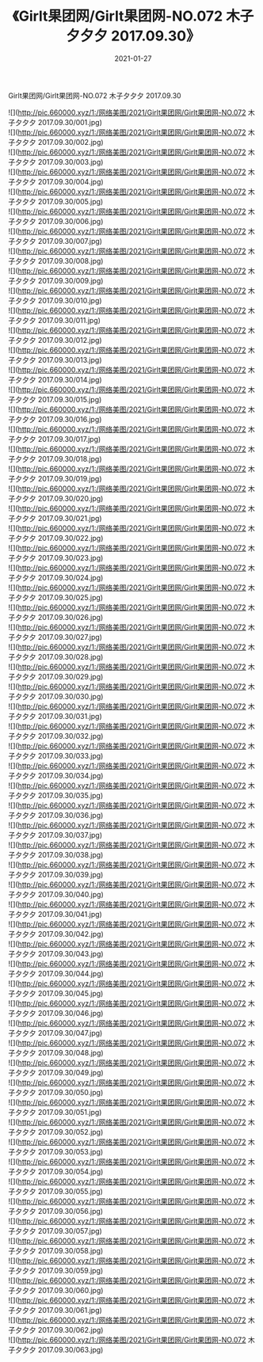 ﻿---
layout: post
title:  《Girlt果团网/Girlt果团网-NO.072 木子夕夕夕 2017.09.30》
date:   2021-01-27
img: http://pic.660000.xyz/1:/网络美图/2021/Girlt果团网/Girlt果团网-NO.072 木子夕夕夕 2017.09.30/000.jpg
categories: [美女, 清纯, 唯美]
---

Girlt果团网/Girlt果团网-NO.072 木子夕夕夕 2017.09.30

 ![](http://pic.660000.xyz/1:/网络美图/2021/Girlt果团网/Girlt果团网-NO.072 木子夕夕夕 2017.09.30/001.jpg) <br>![](http://pic.660000.xyz/1:/网络美图/2021/Girlt果团网/Girlt果团网-NO.072 木子夕夕夕 2017.09.30/002.jpg) <br>![](http://pic.660000.xyz/1:/网络美图/2021/Girlt果团网/Girlt果团网-NO.072 木子夕夕夕 2017.09.30/003.jpg) <br>![](http://pic.660000.xyz/1:/网络美图/2021/Girlt果团网/Girlt果团网-NO.072 木子夕夕夕 2017.09.30/004.jpg) <br>![](http://pic.660000.xyz/1:/网络美图/2021/Girlt果团网/Girlt果团网-NO.072 木子夕夕夕 2017.09.30/005.jpg) <br>![](http://pic.660000.xyz/1:/网络美图/2021/Girlt果团网/Girlt果团网-NO.072 木子夕夕夕 2017.09.30/006.jpg) <br>![](http://pic.660000.xyz/1:/网络美图/2021/Girlt果团网/Girlt果团网-NO.072 木子夕夕夕 2017.09.30/007.jpg) <br>![](http://pic.660000.xyz/1:/网络美图/2021/Girlt果团网/Girlt果团网-NO.072 木子夕夕夕 2017.09.30/008.jpg) <br>![](http://pic.660000.xyz/1:/网络美图/2021/Girlt果团网/Girlt果团网-NO.072 木子夕夕夕 2017.09.30/009.jpg) <br>![](http://pic.660000.xyz/1:/网络美图/2021/Girlt果团网/Girlt果团网-NO.072 木子夕夕夕 2017.09.30/010.jpg) <br>![](http://pic.660000.xyz/1:/网络美图/2021/Girlt果团网/Girlt果团网-NO.072 木子夕夕夕 2017.09.30/011.jpg) <br>![](http://pic.660000.xyz/1:/网络美图/2021/Girlt果团网/Girlt果团网-NO.072 木子夕夕夕 2017.09.30/012.jpg) <br>![](http://pic.660000.xyz/1:/网络美图/2021/Girlt果团网/Girlt果团网-NO.072 木子夕夕夕 2017.09.30/013.jpg) <br>![](http://pic.660000.xyz/1:/网络美图/2021/Girlt果团网/Girlt果团网-NO.072 木子夕夕夕 2017.09.30/014.jpg) <br>![](http://pic.660000.xyz/1:/网络美图/2021/Girlt果团网/Girlt果团网-NO.072 木子夕夕夕 2017.09.30/015.jpg) <br>![](http://pic.660000.xyz/1:/网络美图/2021/Girlt果团网/Girlt果团网-NO.072 木子夕夕夕 2017.09.30/016.jpg) <br>![](http://pic.660000.xyz/1:/网络美图/2021/Girlt果团网/Girlt果团网-NO.072 木子夕夕夕 2017.09.30/017.jpg) <br>![](http://pic.660000.xyz/1:/网络美图/2021/Girlt果团网/Girlt果团网-NO.072 木子夕夕夕 2017.09.30/018.jpg) <br>![](http://pic.660000.xyz/1:/网络美图/2021/Girlt果团网/Girlt果团网-NO.072 木子夕夕夕 2017.09.30/019.jpg) <br>![](http://pic.660000.xyz/1:/网络美图/2021/Girlt果团网/Girlt果团网-NO.072 木子夕夕夕 2017.09.30/020.jpg) <br>![](http://pic.660000.xyz/1:/网络美图/2021/Girlt果团网/Girlt果团网-NO.072 木子夕夕夕 2017.09.30/021.jpg) <br>![](http://pic.660000.xyz/1:/网络美图/2021/Girlt果团网/Girlt果团网-NO.072 木子夕夕夕 2017.09.30/022.jpg) <br>![](http://pic.660000.xyz/1:/网络美图/2021/Girlt果团网/Girlt果团网-NO.072 木子夕夕夕 2017.09.30/023.jpg) <br>![](http://pic.660000.xyz/1:/网络美图/2021/Girlt果团网/Girlt果团网-NO.072 木子夕夕夕 2017.09.30/024.jpg) <br>![](http://pic.660000.xyz/1:/网络美图/2021/Girlt果团网/Girlt果团网-NO.072 木子夕夕夕 2017.09.30/025.jpg) <br>![](http://pic.660000.xyz/1:/网络美图/2021/Girlt果团网/Girlt果团网-NO.072 木子夕夕夕 2017.09.30/026.jpg) <br>![](http://pic.660000.xyz/1:/网络美图/2021/Girlt果团网/Girlt果团网-NO.072 木子夕夕夕 2017.09.30/027.jpg) <br>![](http://pic.660000.xyz/1:/网络美图/2021/Girlt果团网/Girlt果团网-NO.072 木子夕夕夕 2017.09.30/028.jpg) <br>![](http://pic.660000.xyz/1:/网络美图/2021/Girlt果团网/Girlt果团网-NO.072 木子夕夕夕 2017.09.30/029.jpg) <br>![](http://pic.660000.xyz/1:/网络美图/2021/Girlt果团网/Girlt果团网-NO.072 木子夕夕夕 2017.09.30/030.jpg) <br>![](http://pic.660000.xyz/1:/网络美图/2021/Girlt果团网/Girlt果团网-NO.072 木子夕夕夕 2017.09.30/031.jpg) <br>![](http://pic.660000.xyz/1:/网络美图/2021/Girlt果团网/Girlt果团网-NO.072 木子夕夕夕 2017.09.30/032.jpg) <br>![](http://pic.660000.xyz/1:/网络美图/2021/Girlt果团网/Girlt果团网-NO.072 木子夕夕夕 2017.09.30/033.jpg) <br>![](http://pic.660000.xyz/1:/网络美图/2021/Girlt果团网/Girlt果团网-NO.072 木子夕夕夕 2017.09.30/034.jpg) <br>![](http://pic.660000.xyz/1:/网络美图/2021/Girlt果团网/Girlt果团网-NO.072 木子夕夕夕 2017.09.30/035.jpg) <br>![](http://pic.660000.xyz/1:/网络美图/2021/Girlt果团网/Girlt果团网-NO.072 木子夕夕夕 2017.09.30/036.jpg) <br>![](http://pic.660000.xyz/1:/网络美图/2021/Girlt果团网/Girlt果团网-NO.072 木子夕夕夕 2017.09.30/037.jpg) <br>![](http://pic.660000.xyz/1:/网络美图/2021/Girlt果团网/Girlt果团网-NO.072 木子夕夕夕 2017.09.30/038.jpg) <br>![](http://pic.660000.xyz/1:/网络美图/2021/Girlt果团网/Girlt果团网-NO.072 木子夕夕夕 2017.09.30/039.jpg) <br>![](http://pic.660000.xyz/1:/网络美图/2021/Girlt果团网/Girlt果团网-NO.072 木子夕夕夕 2017.09.30/040.jpg) <br>![](http://pic.660000.xyz/1:/网络美图/2021/Girlt果团网/Girlt果团网-NO.072 木子夕夕夕 2017.09.30/041.jpg) <br>![](http://pic.660000.xyz/1:/网络美图/2021/Girlt果团网/Girlt果团网-NO.072 木子夕夕夕 2017.09.30/042.jpg) <br>![](http://pic.660000.xyz/1:/网络美图/2021/Girlt果团网/Girlt果团网-NO.072 木子夕夕夕 2017.09.30/043.jpg) <br>![](http://pic.660000.xyz/1:/网络美图/2021/Girlt果团网/Girlt果团网-NO.072 木子夕夕夕 2017.09.30/044.jpg) <br>![](http://pic.660000.xyz/1:/网络美图/2021/Girlt果团网/Girlt果团网-NO.072 木子夕夕夕 2017.09.30/045.jpg) <br>![](http://pic.660000.xyz/1:/网络美图/2021/Girlt果团网/Girlt果团网-NO.072 木子夕夕夕 2017.09.30/046.jpg) <br>![](http://pic.660000.xyz/1:/网络美图/2021/Girlt果团网/Girlt果团网-NO.072 木子夕夕夕 2017.09.30/047.jpg) <br>![](http://pic.660000.xyz/1:/网络美图/2021/Girlt果团网/Girlt果团网-NO.072 木子夕夕夕 2017.09.30/048.jpg) <br>![](http://pic.660000.xyz/1:/网络美图/2021/Girlt果团网/Girlt果团网-NO.072 木子夕夕夕 2017.09.30/049.jpg) <br>![](http://pic.660000.xyz/1:/网络美图/2021/Girlt果团网/Girlt果团网-NO.072 木子夕夕夕 2017.09.30/050.jpg) <br>![](http://pic.660000.xyz/1:/网络美图/2021/Girlt果团网/Girlt果团网-NO.072 木子夕夕夕 2017.09.30/051.jpg) <br>![](http://pic.660000.xyz/1:/网络美图/2021/Girlt果团网/Girlt果团网-NO.072 木子夕夕夕 2017.09.30/052.jpg) <br>![](http://pic.660000.xyz/1:/网络美图/2021/Girlt果团网/Girlt果团网-NO.072 木子夕夕夕 2017.09.30/053.jpg) <br>![](http://pic.660000.xyz/1:/网络美图/2021/Girlt果团网/Girlt果团网-NO.072 木子夕夕夕 2017.09.30/054.jpg) <br>![](http://pic.660000.xyz/1:/网络美图/2021/Girlt果团网/Girlt果团网-NO.072 木子夕夕夕 2017.09.30/055.jpg) <br>![](http://pic.660000.xyz/1:/网络美图/2021/Girlt果团网/Girlt果团网-NO.072 木子夕夕夕 2017.09.30/056.jpg) <br>![](http://pic.660000.xyz/1:/网络美图/2021/Girlt果团网/Girlt果团网-NO.072 木子夕夕夕 2017.09.30/057.jpg) <br>![](http://pic.660000.xyz/1:/网络美图/2021/Girlt果团网/Girlt果团网-NO.072 木子夕夕夕 2017.09.30/058.jpg) <br>![](http://pic.660000.xyz/1:/网络美图/2021/Girlt果团网/Girlt果团网-NO.072 木子夕夕夕 2017.09.30/059.jpg) <br>![](http://pic.660000.xyz/1:/网络美图/2021/Girlt果团网/Girlt果团网-NO.072 木子夕夕夕 2017.09.30/060.jpg) <br>![](http://pic.660000.xyz/1:/网络美图/2021/Girlt果团网/Girlt果团网-NO.072 木子夕夕夕 2017.09.30/061.jpg) <br>![](http://pic.660000.xyz/1:/网络美图/2021/Girlt果团网/Girlt果团网-NO.072 木子夕夕夕 2017.09.30/062.jpg) <br>![](http://pic.660000.xyz/1:/网络美图/2021/Girlt果团网/Girlt果团网-NO.072 木子夕夕夕 2017.09.30/063.jpg) <br>